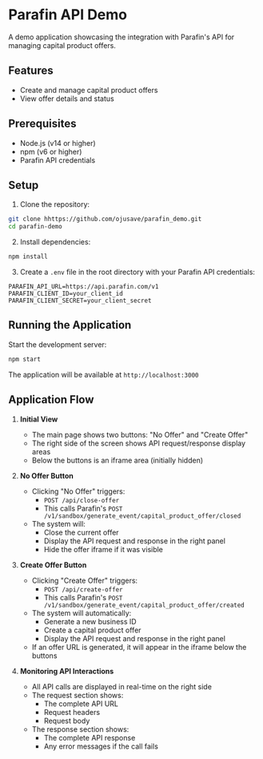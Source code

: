 # Parafin API Demo

A demo application showcasing the integration with Parafin's API for managing capital product offers.

## Features

- Create and manage capital product offers
- View offer details and status


## Prerequisites

- Node.js (v14 or higher)
- npm (v6 or higher)
- Parafin API credentials

## Setup

1. Clone the repository:
```bash
git clone hhttps://github.com/ojusave/parafin_demo.git
cd parafin-demo
```

2. Install dependencies:
```bash
npm install
```

3. Create a `.env` file in the root directory with your Parafin API credentials:
```
PARAFIN_API_URL=https://api.parafin.com/v1
PARAFIN_CLIENT_ID=your_client_id
PARAFIN_CLIENT_SECRET=your_client_secret
```

## Running the Application

Start the development server:
```bash
npm start
```

The application will be available at `http://localhost:3000`

## Application Flow

1. **Initial View**
   - The main page shows two buttons: "No Offer" and "Create Offer"
   - The right side of the screen shows API request/response display areas
   - Below the buttons is an iframe area (initially hidden)

2. **No Offer Button**
   - Clicking "No Offer" triggers:
     - `POST /api/close-offer`
     - This calls Parafin's `POST /v1/sandbox/generate_event/capital_product_offer/closed`
   - The system will:
     - Close the current offer
     - Display the API request and response in the right panel
     - Hide the offer iframe if it was visible

3. **Create Offer Button**
   - Clicking "Create Offer" triggers:
     - `POST /api/create-offer`
     - This calls Parafin's `POST /v1/sandbox/generate_event/capital_product_offer/created`
   - The system will automatically:
     - Generate a new business ID
     - Create a capital product offer
     - Display the API request and response in the right panel
   - If an offer URL is generated, it will appear in the iframe below the buttons

4. **Monitoring API Interactions**
   - All API calls are displayed in real-time on the right side
   - The request section shows:
     - The complete API URL
     - Request headers
     - Request body
   - The response section shows:
     - The complete API response
     - Any error messages if the call fails


